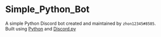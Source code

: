 # Simple_Python_Bot

A simple Python Discord bot created and maintained by `zhon12345#8585`. Built using [Python](https://www.python.org/) and [Discord.py](https://discordpy.readthedocs.io/en/latest/)
